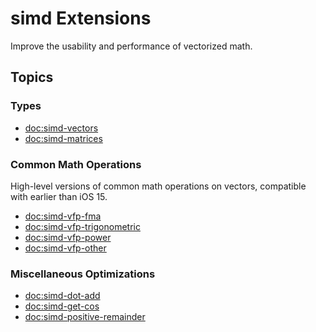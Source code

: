 # simd Extensions

Improve the usability and performance of vectorized math.

## Topics

### Types

- <doc:simd-vectors>
- <doc:simd-matrices>

### Common Math Operations

High-level versions of common math operations on vectors, compatible with earlier than iOS 15.

- <doc:simd-vfp-fma>
- <doc:simd-vfp-trigonometric>
- <doc:simd-vfp-power>
- <doc:simd-vfp-other>

### Miscellaneous Optimizations

- <doc:simd-dot-add>
- <doc:simd-get-cos>
- <doc:simd-positive-remainder>
